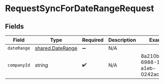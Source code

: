 # RequestSyncForDateRangeRequest


## Fields

| Field                                                | Type                                                 | Required                                             | Description                                          | Example                                              |
| ---------------------------------------------------- | ---------------------------------------------------- | ---------------------------------------------------- | ---------------------------------------------------- | ---------------------------------------------------- |
| `dateRange`                                          | [shared.DateRange](../../models/shared/daterange.md) | :heavy_minus_sign:                                   | N/A                                                  |                                                      |
| `companyId`                                          | *string*                                             | :heavy_check_mark:                                   | N/A                                                  | 8a210b68-6988-11ed-a1eb-0242ac120002                 |
